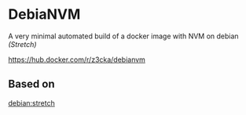 # DebiaNVM

A very minimal automated build of a docker image with NVM on debian _(Stretch)_

<https://hub.docker.com/r/z3cka/debianvm>

## Based on

[debian:stretch](https://hub.docker.com/r/library/debian/tags/stretch/)
